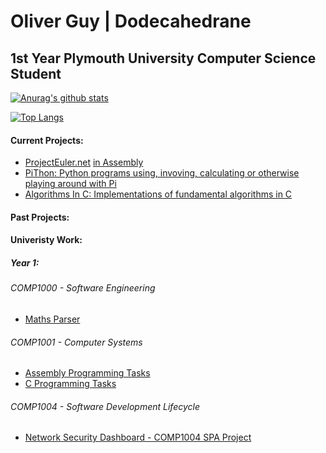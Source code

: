 # Oliver Guy | Dodecahedrane
## 1st Year Plymouth University Computer Science Student

[![Anurag's github stats](https://github-readme-stats.vercel.app/api?username=Dodecahedrane&count_private=true&theme=midnight-purple)](https://github.com/anuraghazra/github-readme-stats)

[![Top Langs](https://github-readme-stats.vercel.app/api/top-langs/?username=Dodecahedrane&count_private=true&theme=midnight-purple&layout=compact)](https://github.com/anuraghazra/github-readme-stats)

#### Current Projects:

- [ProjectEuler.net](https://projecteuler.net/) [ in Assembly](https://github.com/Dodecahedrane/Project-Euler-In-Assembly)
- [PiThon: Python programs using, invoving, calculating or otherwise playing around with Pi](https://github.com/Dodecahedrane/PiThon)
- [Algorithms In C: Implementations of fundamental algorithms in C](https://github.com/Dodecahedrane/Algorithms-In-C)


#### Past Projects:


#### Univeristy Work:

##### Year 1:

###### COMP1000 - Software Engineering
- [Maths Parser](https://github.com/Dodecahedrane/Basic-Maths-Parser)

###### COMP1001 - Computer Systems
- [Assembly Programming Tasks](https://github.com/Dodecahedrane/COMP-1001-Basic-Assembly-Tasks)
- [C Programming Tasks](https://github.com/Dodecahedrane/COMP-10001-C-Tasks)

###### COMP1004 - Software Development Lifecycle
- [Network Security Dashboard - COMP1004 SPA Project](https://github.com/Dodecahedrane/COMP-1004)
